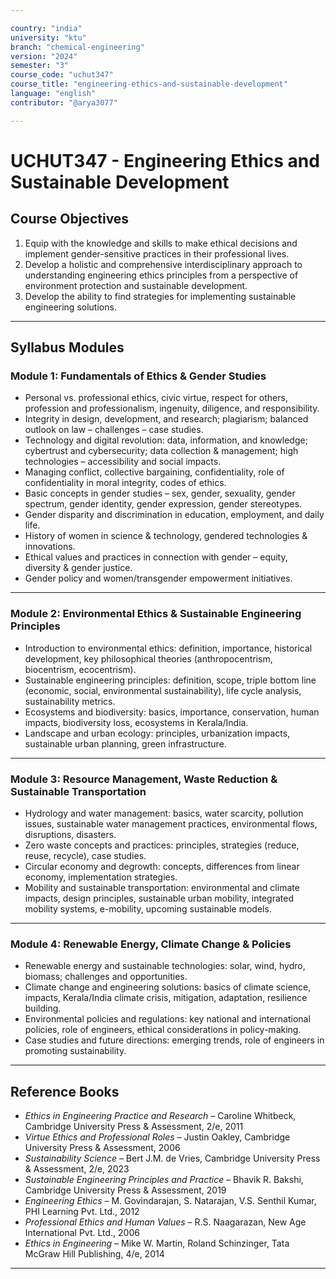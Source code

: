 ```yaml
---

country: "india"
university: "ktu"
branch: "chemical-engineering"
version: "2024"
semester: "3"
course_code: "uchut347"
course_title: "engineering-ethics-and-sustainable-development"
language: "english"
contributor: "@arya3077"

---
```


# UCHUT347 - Engineering Ethics and Sustainable Development

## Course Objectives

1. Equip with the knowledge and skills to make ethical decisions and implement gender-sensitive practices in their professional lives.  
2. Develop a holistic and comprehensive interdisciplinary approach to understanding engineering ethics principles from a perspective of environment protection and sustainable development.  
3. Develop the ability to find strategies for implementing sustainable engineering solutions.  

---

## Syllabus Modules

### Module 1: Fundamentals of Ethics & Gender Studies
- Personal vs. professional ethics, civic virtue, respect for others, profession and professionalism, ingenuity, diligence, and responsibility.  
- Integrity in design, development, and research; plagiarism; balanced outlook on law – challenges – case studies.  
- Technology and digital revolution: data, information, and knowledge; cybertrust and cybersecurity; data collection & management; high technologies – accessibility and social impacts.  
- Managing conflict, collective bargaining, confidentiality, role of confidentiality in moral integrity, codes of ethics.  
- Basic concepts in gender studies – sex, gender, sexuality, gender spectrum, gender identity, gender expression, gender stereotypes.  
- Gender disparity and discrimination in education, employment, and daily life.  
- History of women in science & technology, gendered technologies & innovations.  
- Ethical values and practices in connection with gender – equity, diversity & gender justice.  
- Gender policy and women/transgender empowerment initiatives.  

---

### Module 2: Environmental Ethics & Sustainable Engineering Principles
- Introduction to environmental ethics: definition, importance, historical development, key philosophical theories (anthropocentrism, biocentrism, ecocentrism).  
- Sustainable engineering principles: definition, scope, triple bottom line (economic, social, environmental sustainability), life cycle analysis, sustainability metrics.  
- Ecosystems and biodiversity: basics, importance, conservation, human impacts, biodiversity loss, ecosystems in Kerala/India.  
- Landscape and urban ecology: principles, urbanization impacts, sustainable urban planning, green infrastructure.  

---

### Module 3: Resource Management, Waste Reduction & Sustainable Transportation
- Hydrology and water management: basics, water scarcity, pollution issues, sustainable water management practices, environmental flows, disruptions, disasters.  
- Zero waste concepts and practices: principles, strategies (reduce, reuse, recycle), case studies.  
- Circular economy and degrowth: concepts, differences from linear economy, implementation strategies.  
- Mobility and sustainable transportation: environmental and climate impacts, design principles, sustainable urban mobility, integrated mobility systems, e-mobility, upcoming sustainable models.  

---

### Module 4: Renewable Energy, Climate Change & Policies
- Renewable energy and sustainable technologies: solar, wind, hydro, biomass; challenges and opportunities.  
- Climate change and engineering solutions: basics of climate science, impacts, Kerala/India climate crisis, mitigation, adaptation, resilience building.  
- Environmental policies and regulations: key national and international policies, role of engineers, ethical considerations in policy-making.  
- Case studies and future directions: emerging trends, role of engineers in promoting sustainability.  

---

## Reference Books

- *Ethics in Engineering Practice and Research* – Caroline Whitbeck, Cambridge University Press & Assessment, 2/e, 2011  
- *Virtue Ethics and Professional Roles* – Justin Oakley, Cambridge University Press & Assessment, 2006  
- *Sustainability Science* – Bert J.M. de Vries, Cambridge University Press & Assessment, 2/e, 2023  
- *Sustainable Engineering Principles and Practice* – Bhavik R. Bakshi, Cambridge University Press & Assessment, 2019  
- *Engineering Ethics* – M. Govindarajan, S. Natarajan, V.S. Senthil Kumar, PHI Learning Pvt. Ltd., 2012  
- *Professional Ethics and Human Values* – R.S. Naagarazan, New Age International Pvt. Ltd., 2006  
- *Ethics in Engineering* – Mike W. Martin, Roland Schinzinger, Tata McGraw Hill Publishing, 4/e, 2014  

---

